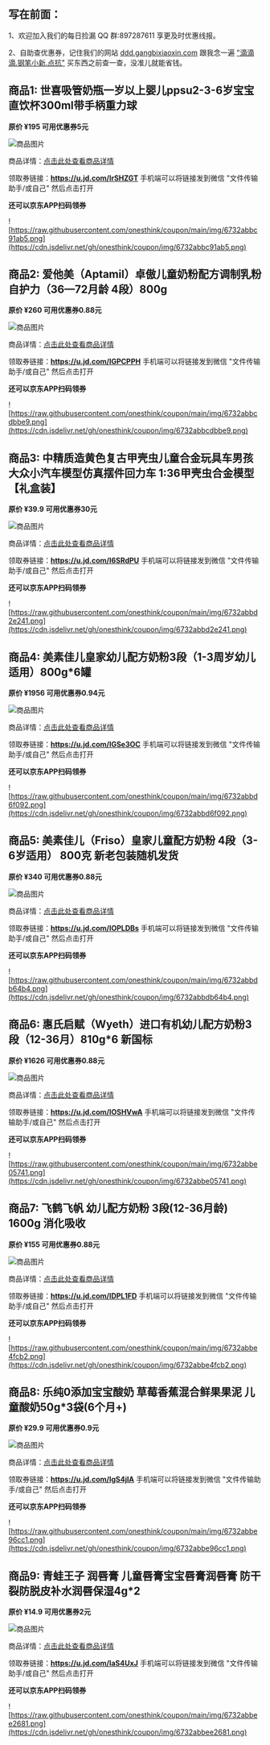 ## 写在前面：

1、欢迎加入我们的每日捡漏 QQ 群:897287611 享更及时优惠线报。

2、自助查优惠券，记住我们的网站 [ddd.gangbixiaoxin.com](https://ddd.gangbixiaoxin.com) 跟我念一遍 ["滴滴滴.钢笔小新.点抗"](https://ddd.gangbixiaoxin.com) 买东西之前查一查，没准儿就能省钱。

## 商品1: 世喜吸管奶瓶一岁以上婴儿ppsu2-3-6岁宝宝直饮杯300ml带手柄重力球

**原价 ¥195 可用优惠券5元**

![商品图片](http://img14.360buyimg.com/n1/jfs/t1/192059/29/49174/92324/6731dc83Fef531e63/a6c17e8d35991f2f.jpg)

商品详情：[点击此处查看商品详情](https://union-click.jd.com/jdc?e=1003156031&amp;p=JF8BAagJK1olXgEBVltfDEsTBl8IGloUXg8KVFhfCEInRzBQRQQlBENHFRxWFlVMWzBeTA9KQl1XSwwDVFVPRjtUBAJQAVsMFgQZBDYWVRZ9chJuJUR-DT89QSxzWSwMWQZzIWgAKB4JCS1ccw8KGAZzOl94BiZKSEdjeh9tbChAAXB7IDoqQShLexpseDlMIQR1NlcOahJzRw9DYCt3FH5JIAZUbS9kf218eVNjP19iUioCdzlsYAxWbTJ9O3FLKwIpUjxKVhZJWi9NB1VlM1dZcDJjYRtBaB5iAnpRIz02X3txXG93QSBjCGNhJjUYVClgCiRdeABTUQoyVW5eCUsQCmkPHVIQbTYCVG4LZksWAm4IHlIQVAYyVW5dDkkXAWkKE1MTXwQBZF5VD3vArtfdkerA1b_WytaKsezCitPchdMlbTYBZF5cCUkXB2gJGVslbQYBZF1tViUWUGkKGghBD2heVgseXRNEUwELGl8XWQUDU1ttCkoWAW04K2toXFB7ITcUczNVfzZpexJyOVxBUBwAbjd5ARNIT1pzFnZiVl0AbixOeT1wK1sl)

领取券链接：**https://u.jd.com/IrSHZGT** 手机端可以将链接发到微信 "文件传输助手/或自己" 然后点击打开

**还可以京东APP扫码领券**

![https://raw.githubusercontent.com/onesthink/coupon/main/img/6732abbc91ab5.png](https://cdn.jsdelivr.net/gh/onesthink/coupon/img/6732abbc91ab5.png)

## 商品2: 爱他美（Aptamil）卓傲儿童奶粉配方调制乳粉自护力（36—72月龄  4段）800g

**原价 ¥260 可用优惠券0.88元**

![商品图片](http://img14.360buyimg.com/n1/jfs/t1/99134/2/48719/134102/67320eedF1f3d4026/0a1a2f0783b9ab0c.jpg)

商品详情：[点击此处查看商品详情](https://union-click.jd.com/jdc?e=1003156031&amp;p=JF8BAZ8JK1olXDYCVV9cD0sWAmcBHFglGVlaCgFtUQ5SQi0DBUVOBVlUAwoCFxBCHD1WR0VNGFJeSwcYVBYZQTVMFx9eWQYFVB5YTCpjaiRWWgIdDVwFFDY6WCUVVDl-UBxVG1BEKiVdbUtBRRgfW1dhJHZnIy0iTz9-cz9xaCRXJXNlJjwEfElgS2ZueQJTGWZ3Ly4_QTNcYx0Bez9hPQRhHFYkahF8QgxxZztuPmVDIAEtbDxeZC5_byxICH9DFzgWezhyShhMYyJhOH9hAR0pCiNxdwx_TGtiJnBBIR9bdChXUxZvexgLX3IYPEAtBEcnAl8LGlsSVAAFUldYOHsXA19edVsUXAcDVV1aD0InAl8IHVkVXwAAXFZVCk8VM28AHGvC8L7X3u-IgPLDneffovzA1LrWytZtOHsUM28JGlkVWQEDVl5tOEsUM2w4RTUUDgABVlkKWiVLATpLTgBSW2gCUV1dCU4WCmg4GVoUXwQyZG4ZQ08XBG9IHh90KW9JCh8EABtNBC9gfAt7X1FUIhUaSA1BRRFzGz4VC0B1ZF5t)

领取券链接：**https://u.jd.com/IGPCPPH** 手机端可以将链接发到微信 "文件传输助手/或自己" 然后点击打开

**还可以京东APP扫码领券**

![https://raw.githubusercontent.com/onesthink/coupon/main/img/6732abbcdbbe9.png](https://cdn.jsdelivr.net/gh/onesthink/coupon/img/6732abbcdbbe9.png)

## 商品3: 中精质造黄色复古甲壳虫儿童合金玩具车男孩大众小汽车模型仿真摆件回力车 1:36甲壳虫合金模型【礼盒装】

**原价 ¥39.9 可用优惠券30元**

![商品图片](http://img14.360buyimg.com/n1/jfs/t1/131277/37/44232/122482/66e115efF02582ab6/b4bad634ee39499d.jpg)

商品详情：[点击此处查看商品详情](https://union-click.jd.com/jdc?e=1003156031&amp;p=JF8BAdwJK1olXwQKVlxYDUweAV8IGlsVVQ4AV1xfCUMVC19MRANLAjZbERscSkAJHTRQRA1CCVkdDwtCWhVLHTdNTwcKBENeCVAfUg8bRRZ-bjAcXHhKAFZeUSt0fhteSCxUFHNXOlwNSkJuShVtWyBIPHR1UhUcDFxXDxtxazliPk9dIAElaDxeZDB8RAFNOWVEEikVVT11Sj1Oey5lPmFbNBcqQEthYSZ4WzhnAH9gHTYbfDl3agxRcAxhJFRkIC0ITz1-dwtzfCcTOE5hIjkCViNFZRNYbzhtWnEADjspex5UYx1gci9mLkdiHCktaBJ8Rxtxfwt1OXoHNBYqeDx1YCh8YgFyKV9lCClfdC9sY3sKbk8XKDZlDQolWktvYQpKWy4WGURBMShaaBNnD2M4GmsWXAYFXVhaDkISM18IG2tUMwYHV1ZZC0gTM244G10XXQQEUV9cCU8QBl8IE1wliqu6gdTs3cOu1_GAzOKyiI--gMDVOHsnAF8IGloXXQIFVVxdOHsXAF8LKwV7XFUEVwpeX0p5X21dWA5PH09sVFteCU4eAWwOK1kUXAQAZG5tTjJhdgQBGiVdCQ4BDT4-dT9BUBhJUi5AMwRSFlckQTFyQxRVeiliW01DUG5dOA)

领取券链接：**https://u.jd.com/I6SRdPU** 手机端可以将链接发到微信 "文件传输助手/或自己" 然后点击打开

**还可以京东APP扫码领券**

![https://raw.githubusercontent.com/onesthink/coupon/main/img/6732abbd2e241.png](https://cdn.jsdelivr.net/gh/onesthink/coupon/img/6732abbd2e241.png)

## 商品4: 美素佳儿皇家幼儿配方奶粉3段（1-3周岁幼儿适用）800g*6罐

**原价 ¥1956 可用优惠券0.94元**

![商品图片](http://img14.360buyimg.com/n1/jfs/t1/102187/24/50910/101243/66e289b8F67e61036/774d5343e2cce5be.jpg)

商品详情：[点击此处查看商品详情](https://union-click.jd.com/jdc?e=1003156031&amp;p=JF8BAaoJK1olXwIHUF5eCk4fBF8IGloVXgQGXFxZC0snRzBQRQQlBENHFRxWFlVMWzBeTA9KQl1XSwwDVFVPRjtUBAJQAVsMFgQZBAhUYWhuaB8VIV18Hwwvag58QzpBawNsBmgACh8oSy9-SCl3cyFCI3h1UChKSEdjeh9tbDhAGHF7Dj4pax5QexpsfzlPKQR0NlYrahJrRxhDYzx3FH5JIwZUby9jUW1rU1JwP19lEz0_bzJsYAxJbyJHP3JLIwIpbDxKVhZJWixnVW1gNzpacDJjYRZ7ZAViNFRhLT0mX3tCVBMPXS5ROWR8IgMACU8WBhhpaVxlUQoyVW5eCUsQCmkPHVIQbTYCVG4fZgJPXC1RTwRDXA8BV25cOEsRAW8KHV4UXAMHVFxtCEMQM7ilo46f7NOK7YrDgJyupLqBp4-L1TYyZF1tCEoWAW8MHFoXXTYyVF1tC3tJbW5bHgwSXgBWOgJfXQhCXCxSdVsQXgYCVFdaCXsVAm4KGWslbUVBNlk7ew8XfzR2UAlnP0NpFAsUeBNuWAEKRRpgHmJrHxgiYDFAfRF_Hy0lXTY)

领取券链接：**https://u.jd.com/IGSe3OC** 手机端可以将链接发到微信 "文件传输助手/或自己" 然后点击打开

**还可以京东APP扫码领券**

![https://raw.githubusercontent.com/onesthink/coupon/main/img/6732abbd6f092.png](https://cdn.jsdelivr.net/gh/onesthink/coupon/img/6732abbd6f092.png)

## 商品5: 美素佳儿（Friso）皇家儿童配方奶粉 4段（3-6岁适用） 800克 新老包装随机发货

**原价 ¥340 可用优惠券0.88元**

![商品图片](http://img14.360buyimg.com/n1/jfs/t1/165107/5/37280/130962/6731bc8eF6dbd6ae3/63a8caa7900bdb5b.jpg)

商品详情：[点击此处查看商品详情](https://union-click.jd.com/jdc?e=1003156031&amp;p=JF8BAZwJK1olXDYLV1xeCk8UMytXQwVKbV9HER8fA1UJWDdXTQxBAhlZAUEPVhcJWypcR0RMGFpfWhwHTEdFBS9LEiFLPX1bDCEIYAAQXBdPS1NgXVBsVlxabE1-QThgf1kXD01ULwlVHwsbdQZweyxMNkV2VSk7cT9SXw1xQid1B0NCMDc-azJjQi5tYgJpKmF2QF0qajJsfxtsXh9jJG5kIyw-TzxIew9xaFtQKn9-DDYCbDhgdhhzfDhtB2RYIDwqa0tLdG1weCxmJkd6JEpffV8Vdl9LXikVKQ9pXT0eDz5qAjR4WCRqLk9yWFJtCXsUAm8PEl0SWw8HZG5dCHtBbW8JGloUXAULUVhtCXsXBW0IGV0QXAcFUFZfOEsfBF_ftuPA17fX3OeJlsPAusjdkufBw44yZG5eOEsWAm0IH1wUXwYyZF5eOEgnXQEJSFMVXgdQUzABCh5UVi5eHDUVWAUDVltcCk0nAW4JGVklbTZQUh4eATFJYxRRQyRANU0FCyYaWENiAzlmGVkSOQBrFgk1bEkVUSReYAwdbQYy)

领取券链接：**https://u.jd.com/IOPLDBs** 手机端可以将链接发到微信 "文件传输助手/或自己" 然后点击打开

**还可以京东APP扫码领券**

![https://raw.githubusercontent.com/onesthink/coupon/main/img/6732abbdb64b4.png](https://cdn.jsdelivr.net/gh/onesthink/coupon/img/6732abbdb64b4.png)

## 商品6: 惠氏启赋（Wyeth）进口有机幼儿配方奶粉3段（12-36月）810g*6 新国标

**原价 ¥1626 可用优惠券0.88元**

![商品图片](http://img14.360buyimg.com/n1/jfs/t1/188015/11/50233/299692/673204b1Fce2883a7/9e56963967373cbc.jpg)

商品详情：[点击此处查看商品详情](https://union-click.jd.com/jdc?e=1003156031&amp;p=JF8BAbAJK1olXwIGUV9YDUMRC18IGloUWAQGUF5dC0gnRzBQRQQlBENHFRxWFlVMWzBeTA9KQl1XSwwDVFVPRjtUBAJQAVsMFgQZBB9-ZT9VaFtNKFxXKws9bg9gBhoKQ1MUBWgAFQ41YQ1KdidIflpNH0N1FD1KSEdjeh9tbChiGHF7MDwqax5VexpvaDlPDwRhHFYrahJnRwx9Yz53XHZJIAZVcS9kY21_U1JwP1x2USo0XTtsYAxJbwRlO39xHR0qfDxKVhZWQSxKCGViVQRUcDJjZhZraBphAm5SIz0qX3tLeRBwWwsVI2VkBAhUWwhXXjheYgVlUQoyVW5eCUsQCmkPHVIQbTYCVG4OZpylkriJpY-37dC66YnmrJyyjF8JK1sTXwYAUltcCU0eBm04G1MSbdGv7IvXuZ6furuWk4ys-tOL6IrDgHsnM2w4G1oUXwYGU19fCHsnA2w4GGtLMwdRXF5eCRkRbTMKThhAHVEHOl5YC0oSAm0NG2sXXAcAVm5tOB9-ZT9VaFtNKFxXKws9bg9gBhoKQ1MUBWgAFQ41YQ1KdidIflpNH0N1FD1tCHs)

领取券链接：**https://u.jd.com/IOSHVwA** 手机端可以将链接发到微信 "文件传输助手/或自己" 然后点击打开

**还可以京东APP扫码领券**

![https://raw.githubusercontent.com/onesthink/coupon/main/img/6732abbe05741.png](https://cdn.jsdelivr.net/gh/onesthink/coupon/img/6732abbe05741.png)

## 商品7: 飞鹤飞帆 幼儿配方奶粉 3段(12-36月龄) 1600g 消化吸收

**原价 ¥155 可用优惠券0.88元**

![商品图片](http://img14.360buyimg.com/n1/jfs/t1/210089/40/44997/91239/670cedc2Fa81db50d/2b835f45d3e5ab1c.jpg)

商品详情：[点击此处查看商品详情](https://union-click.jd.com/jdc?e=1003156031&amp;p=JF8BAaMJK1olXwUEVVZbAU4eA18KHl8RWg4BZBoCUBVIMzZNXhpXVhgcDwYCXhxDXHBTTkRHA1ocDBsJVFRORjNVFRlPGQpmNDgpV0hqBDd_GBsSXl9WJCs2b0p3ahlmGVodAGZENDcHdAtXZxFTex5gSkYOIAE9bj90fDB8GixzJGJHFzwkUTd3dy0PfzluPnIDFQI4cShrdAh_RzlnPnp7IBsZfjJrahZ6eBxiAn5kIBddSTwVVTdgRD9mKnN1LTcACBV1ZxtqbChcHXJ7JDoqezhTex8cGS4BX3MyIiw6SBxhZxZtXi1VL1x9BwQ-YxdFRWMEK1olXgcCU1dbD00eBl84G1slC2gCVV9cCUoVB2gBK1olXQAAVFxbDUoWC24KH2sVVQEyg_Pl3cGm1uexz8Wdir-lgdfh3NWfM184GGsVXAcAVFpaCUkXM18IGGsWbVhsVQ1bC0sTBG5mR1lAHlNBBg4zCE4UAmYBG1kXbQQDVVxfOHsnZw9ubwQWIAFaI10dD0hOVx99cDwUPW90OlxcABZ3RQ9hQSdVHWJ8Dz4YfXsXMw)

领取券链接：**https://u.jd.com/IDPL1FD** 手机端可以将链接发到微信 "文件传输助手/或自己" 然后点击打开

**还可以京东APP扫码领券**

![https://raw.githubusercontent.com/onesthink/coupon/main/img/6732abbe4fcb2.png](https://cdn.jsdelivr.net/gh/onesthink/coupon/img/6732abbe4fcb2.png)

## 商品8: 乐纯0添加宝宝酸奶 草莓香蕉混合鲜果果泥 儿童酸奶50g*3袋(6个月+)

**原价 ¥29.9 可用优惠券0.9元**

![商品图片](http://img14.360buyimg.com/n1/jfs/t1/232106/12/21155/160170/6673f598F33eb9701/4d3b4958093d10ac.jpg)

商品详情：[点击此处查看商品详情](https://union-click.jd.com/jdc?e=1003156031&amp;p=JF8BAbQJK1olXwIGV1ZfC0IUBl8IGloVXAMDXVpdAUonRzBQRQQlBENHFRxWFlVMWzBeTA9KQl1XSwwDVFVPRjtUBAJQAVsMFgQZBDBeWy9_fFh3PEB0IFYcSjFuSDlTGzhnDmgALyQ_QStuCzZ6SR5gNHMHIAlKSEdjeh9tbDhyHXJrAjgqa0tTexpvaDlMJQR2NlYuahJrRxhtYC13FGJJIAZVfi9jUW1_Q1NmP1xxCj0VYzxsYAxJb1l9P3JLVB0pCTxKVhZJWD93BG1mDl8ZcDJjZhZrTgVjJH5RIz0qX3tNayR2TltKXWV-FBsvDitCcTZ8SydTUQoyVW5eCUsQCmkPHVIQbTYCVG4fZp6formDhYyL4dKa0Yfrk5K2l7uDvVslXDYCUlxdCk0VC2wPG1MRbQYKU26KpfPCid7dk-LBw47V7fmIgffDnec4K2sWbQYDVVxdDEwWAW84K1sWbQUyCjBcW00UA2sPSTVJX1NBBxUKCSUXBmwIGlkXWAYyVl9cCkknM19zUgNVKmEBNj8bfj8fQi1yYhBDBgZhJg0zCjBtYSZoYlNML1RHITcoDT9AM284)

领取券链接：**https://u.jd.com/IgS4jlA** 手机端可以将链接发到微信 "文件传输助手/或自己" 然后点击打开

**还可以京东APP扫码领券**

![https://raw.githubusercontent.com/onesthink/coupon/main/img/6732abbe96cc1.png](https://cdn.jsdelivr.net/gh/onesthink/coupon/img/6732abbe96cc1.png)

## 商品9: 青蛙王子 润唇膏 儿童唇膏宝宝唇膏润唇膏 防干裂防脱皮补水润唇保湿4g*2

**原价 ¥14.9 可用优惠券2元**

![商品图片](http://img14.360buyimg.com/n1/jfs/t1/245565/28/20373/60776/6731f70fFa28098aa/a8ebaf38a8c419d8.jpg)

商品详情：[点击此处查看商品详情](https://union-click.jd.com/jdc?e=1003156031&amp;p=JF8BAaYJK1olXwIGV1xVCkoRAl8IGloUXAACXVdfAUwnRzBQRQQlBENHFRxWFlVMWzBeTA9KQl1XSwwDVFVPRjtUBAJQAVsMFgQZBE12AzsLeS1sW39_JhwpShxyCh9rTyMTG2gAEw04aRVzBDd8cF5XB1pyKxpKSEdjeh9tbChyHHJ7Ag0qQUtJexpvYjlPIQR2NlYtahFFRw9DYzx3FHZJNxZUbi9kRW1raVJyP19yXT4FaClsYAxJbDJtPX9xJx4qUjxKVhZWQSxgInp1CTYacDJjZhZrGx5hX3pnIxcqX3tUHTsKQwtDVWNVBBwrbjJkQT9QEiFlUQoyVW5eCUsQCmkPHVIQbTYCVG4fZgtRRSQLGlscbQcyVFhfCEkRBm4IG1kRXjYCXFlt3-av1uW5ztOsiZiKg-f63cKr1_GAK2slXjYCVV9fCE8QAm0IK2sVXjYBZAAzCRgRADsATg57AQRXFwsYDRV5A2oLGlgdXgMGZFxcCUkVM184HToVCQVgIidbcTZlQRtKTD4cLWVWLFgbZklQUAppRT8SBXJpURwHVDtoR18IKw)

领取券链接：**https://u.jd.com/IaS4UxJ** 手机端可以将链接发到微信 "文件传输助手/或自己" 然后点击打开

**还可以京东APP扫码领券**

![https://raw.githubusercontent.com/onesthink/coupon/main/img/6732abbee2681.png](https://cdn.jsdelivr.net/gh/onesthink/coupon/img/6732abbee2681.png)

